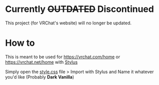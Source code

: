 # Currently ~~OUTDATED~~ Discontinued
This project (for VRChat's website) will no longer be updated.

# How to
This is meant to be used for https://vrchat.com/home or https://vrchat.net/home with [Stylus](https://add0n.com/stylus.html)

Simply open the [style.css](https://github.com/MintLily/Dark-Vanilla/blob/main/VRChat%20Website/style.css) file > Import with Stylus and Name it whatever you'd like (Probably **Dark Vanilla**)
